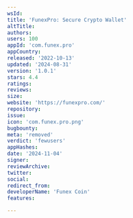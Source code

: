 ```yaml
---
wsId: 
title: 'FunexPro: Secure Crypto Wallet'
altTitle: 
authors: 
users: 100
appId: 'com.funex.pro'
appCountry: 
released: '2022-10-13'
updated: '2024-08-31'
version: '1.0.1'
stars: 4.4
ratings: 
reviews: 
size: 
website: 'https://funexpro.com/'
repository: 
issue: 
icon: 'com.funex.pro.png'
bugbounty: 
meta: 'removed'
verdict: 'fewusers'
appHashes: 
date: '2024-11-04'
signer: 
reviewArchive: 
twitter: 
social: 
redirect_from: 
developerName: 'Funex Coin'
features: 

---
```


